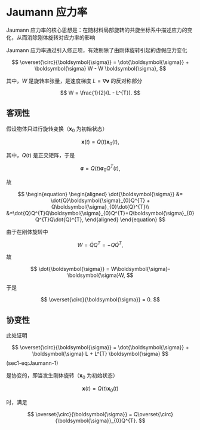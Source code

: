 # Jaumann 应力率

<span class="gray-text">
Jaumann 应力率的核心思想是：在随材料局部旋转的共旋坐标系中描述应力的变化，从而消除刚体旋转对应力率的影响
</span>

Jaumann 应力率通过引入修正项，有效剔除了由刚体旋转引起的虚假应力变化

$$
\overset{\circ}{\boldsymbol{\sigma}} = \dot{\boldsymbol{\sigma}} + \boldsymbol{\sigma} W - W \boldsymbol{\sigma},
$$

其中，$W$ 是旋转率张量，是速度梯度 $L=\nabla\mathbf{v}$ 的反对称部分

$$
W = \frac{1}{2}(L - L^{T}).
$$

## 客观性

假设物体只进行旋转变换（$\mathbf{x}_{0}$ 为初始状态）

$$
\mathbf{x}(t) = Q(t)\mathbf{x}_{0}(t),
$$

其中，$Q(t)$ 是正交矩阵，于是

$$
\boldsymbol{\sigma} = Q(t)\boldsymbol{\sigma}_{0}Q^{T}(t),
$$

故

$$
\begin{equation}
\begin{aligned}
\dot{\boldsymbol{\sigma}} &= \dot{Q}\boldsymbol{\sigma}_{0}Q^{T} + Q\boldsymbol{\sigma}_{0}\dot{Q}^{T}\\
&=\dot{Q}Q^{T}Q\boldsymbol{\sigma}_{0}Q^{T}+Q\boldsymbol{\sigma}_{0}Q^{T}Q\dot{Q}^{T},
\end{aligned}
\end{equation}
$$

由于在刚体旋转中

$$
W = \dot{Q}Q^{T} = -Q\dot{Q}^{T},
$$

故

$$
\dot{\boldsymbol{\sigma}} = W\boldsymbol{\sigma}-\boldsymbol{\sigma}W,
$$

于是

$$
\overset{\circ}{\boldsymbol{\sigma}} = 0.
$$

## 协变性

此处证明

$$
\overset{\circ}{\boldsymbol{\sigma}} = \dot{\boldsymbol{\sigma}} + \boldsymbol{\sigma} L + L^{T} \boldsymbol{\sigma}
$$ (sec1-eq:Jaumann-1)

是协变的，即当发生刚体旋转（$\mathbf{x}_{0}$ 为初始状态）

$$
\mathbf{x}(t) = Q(t)\mathbf{x}_{0}(t)
$$

时，满足

$$
\overset{\circ}{\boldsymbol{\sigma}} = Q\overset{\circ}{\boldsymbol{\sigma}}_{0}Q^{T}.
$$